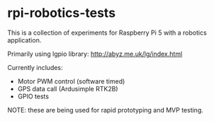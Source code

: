 # rpi-robotics-tests

This is a collection of experiments for Raspberry Pi 5 with a robotics application.

Primarily using lgpio library: http://abyz.me.uk/lg/index.html

Currently includes:
* Motor PWM control (software timed)
* GPS data call (Ardusimple RTK2B)
* GPIO tests

NOTE: these are being used for rapid prototyping and MVP testing.
